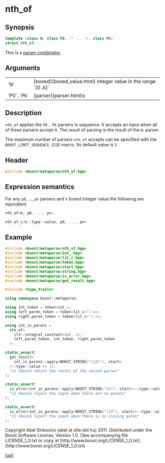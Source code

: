 # nth_of

## Synopsis

```cpp
template <class N, class P0, /* ... */, class Pk>
struct nth_of;
```

This is a [parser combinator](parser_combinator.html).

## Arguments

<table cellpadding='0' cellspacing='0'>
  <tr>
    <td>`N`</td>
    <td>[boxed](boxed_value.html) integer value in the range `[0..k]`</td>
  </tr>
  <tr>
    <td>`P0`..`Pk`</td>
    <td>[parser](parser.html)s</td>
  </tr>
</table>

## Description

`nth_of` applies the `P0` .. `Pk` parsers in sequence. It accepts an input when
all of these parsers accept it. The result of parsing is the result of the `N`.
parser.

The maximum number of parsers `nth_of` accepts can be specified with the
`BOOST_LIMIT_SEQUENCE_SIZE` macro. Its default value is `5`.

## Header

```cpp
#include <boost/metaparse/nth_of.hpp>
```

## Expression semantics

For any `p0`, ..., `pn` parsers and `k` boxed integer value the following are
equivalent

```cpp
nth_of<k, p0, ..., pn>

nth_of_c<k::type::value, p0, ..., pn>
```

## Example

```cpp
#include <boost/metaparse/nth_of.hpp>
#include <boost/metaparse/int_.hpp>
#include <boost/metaparse/lit_c.hpp>
#include <boost/metaparse/token.hpp>
#include <boost/metaparse/start.hpp>
#include <boost/metaparse/string.hpp>
#include <boost/metaparse/is_error.hpp>
#include <boost/metaparse/get_result.hpp>

#include <type_traits>

using namespace boost::metaparse;

using int_token = token<int_>;
using left_paren_token = token<lit_c<'('>>;
using right_paren_token = token<lit_c<')'>>;

using int_in_parens =
  nth_of<
    std::integral_constant<int, 1>,
    left_paren_token, int_token, right_paren_token
  >;

static_assert(
  get_result<
    int_in_parens::apply<BOOST_STRING("(13)"), start>
  >::type::value == 13,
  "it should return the result of the second parser"
);

static_assert(
  is_error<int_in_parens::apply<BOOST_STRING("13"), start>>::type::value,
  "it should reject the input when there are no parens"
);

static_assert(
  is_error<int_in_parens::apply<BOOST_STRING("(13"), start>>::type::value,
  "it should reject the input when there is no closing paren"
);
```

<p class="copyright">
Copyright Abel Sinkovics (abel at elte dot hu) 2011.
Distributed under the Boost Software License, Version 1.0.
(See accompanying file LICENSE_1_0.txt or copy at
[http://www.boost.org/LICENSE_1_0.txt](http://www.boost.org/LICENSE_1_0.txt)
</p>

[[up]](reference.html)

